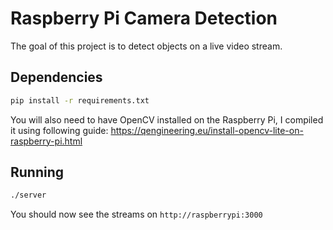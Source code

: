 # Raspberry Pi Camera Detection

The goal of this project is to detect objects on a live video stream.

## Dependencies

```bash
pip install -r requirements.txt
```

You will also need to have OpenCV installed on the Raspberry Pi, I compiled it using following guide:
https://qengineering.eu/install-opencv-lite-on-raspberry-pi.html

## Running

```bash
./server
```

You should now see the streams on `http://raspberrypi:3000`
